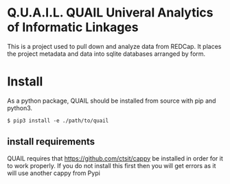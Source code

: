 # Q.U.A.I.L. QUAIL Univeral Analytics of Informatic Linkages
This is a project used to pull down and analyze data from REDCap. It places the project
metadata and data into sqlite databases arranged by form.

# Install

As a python package, QUAIL should be installed from source with pip and python3.

`$ pip3 install -e ./path/to/quail`

## install requirements

QUAIL requires that https://github.com/ctsit/cappy be installed in order for it to
work properly. If you do not install this first then you will get errors as it will
use another cappy from Pypi
